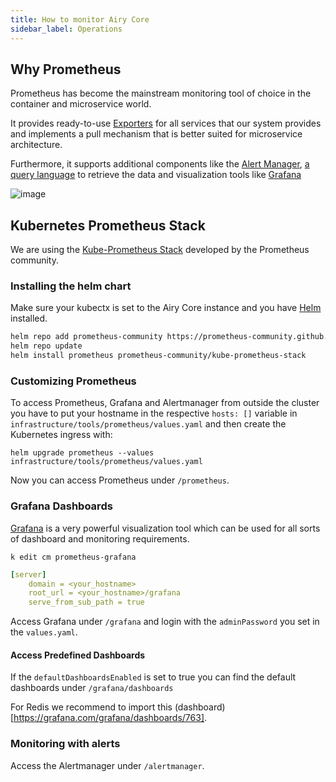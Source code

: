 ```yaml
---
title: How to monitor Airy Core
sidebar_label: Operations
---
```


## Why Prometheus

Prometheus has become the mainstream monitoring tool of choice in the container
and microservice world.

It provides ready-to-use
[Exporters](https://prometheus.io/docs/instrumenting/exporters/)
for all services that our system provides and implements a pull mechanism that
is better suited for microservice architecture.

Furthermore, it supports additional components like the [Alert
Manager](https://prometheus.io/docs/alerting/latest/alertmanager/),
[a query
language](https://prometheus.io/docs/prometheus/latest/querying/basics/) to
retrieve the data and visualization tools like
[Grafana](https://prometheus.io/docs/visualization/grafana/)

![image](https://user-images.githubusercontent.com/54705263/111768039-b2772200-88a7-11eb-9635-020895eb0c72.png)

## Kubernetes Prometheus Stack

We are using the [Kube-Prometheus
Stack](https://github.com/prometheus-operator/kube-prometheus) developed by the
Prometheus community.

### Installing the helm chart

Make sure your kubectx is set to the Airy Core instance and you have [Helm](https://helm.sh/) installed.

```bash
helm repo add prometheus-community https://prometheus-community.github.io/helm-charts
helm repo update
helm install prometheus prometheus-community/kube-prometheus-stack
```

### Customizing Prometheus

To access Prometheus, Grafana and Alertmanager from outside the cluster you have
to put your hostname in the respective `hosts: []` variable in
`infrastructure/tools/prometheus/values.yaml` and then create the Kubernetes ingress with:

`helm upgrade prometheus --values infrastructure/tools/prometheus/values.yaml`

Now you can access Prometheus under `/prometheus`.

### Grafana Dashboards

[Grafana](https://grafana.com/) is a very powerful visualization tool which can
be used for all sorts of dashboard and monitoring requirements.

`k edit cm prometheus-grafana`

```yaml
[server]
    domain = <your_hostname>
    root_url = <your_hostname>/grafana
    serve_from_sub_path = true
```

Access Grafana under `/grafana` and login with the
`adminPassword` you set in the `values.yaml`.

#### Access Predefined Dashboards

If the `defaultDashboardsEnabled` is set to true you can find the default
dashboards under `/grafana/dashboards`

For Redis we recommend to import this (dashboard)[https://grafana.com/grafana/dashboards/763].

### Monitoring with alerts

Access the Alertmanager under `/alertmanager`.
